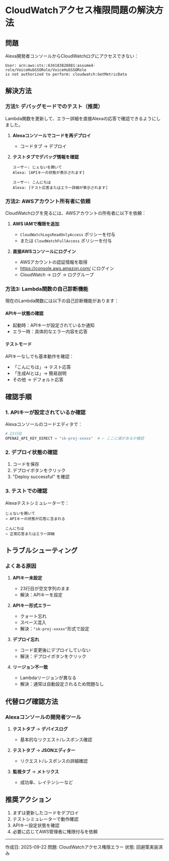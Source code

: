 # CloudWatchアクセス権限問題の解決方法

## 問題
Alexa開発者コンソールからCloudWatchログにアクセスできない：
```
User: arn:aws:sts::634183828881:assumed-role/VoiceHubSSORole/VoiceHubSSORole
is not authorized to perform: cloudwatch:GetMetricData
```

## 解決方法

### 方法1: デバッグモードでのテスト（推奨）

Lambda関数を更新して、エラー詳細を直接Alexaの応答で確認できるようにしました。

1. **Alexaコンソールでコードを再デプロイ**
   - コードタブ → デプロイ

2. **テストタブでデバッグ情報を確認**
   ```
   ユーザー: じぇないを開いて
   Alexa: [APIキーの状態が表示されます]

   ユーザー: こんにちは
   Alexa: [テスト応答またはエラー詳細が表示されます]
   ```

### 方法2: AWSアカウント所有者に依頼

CloudWatchログを見るには、AWSアカウントの所有者に以下を依頼：

1. **AWS IAMで権限を追加**
   - `CloudWatchLogsReadOnlyAccess` ポリシーを付与
   - または `CloudWatchFullAccess` ポリシーを付与

2. **直接AWSコンソールにログイン**
   - AWSアカウントの認証情報を取得
   - https://console.aws.amazon.com/ にログイン
   - CloudWatch → ログ → ロググループ

### 方法3: Lambda関数の自己診断機能

現在のLambda関数には以下の自己診断機能があります：

#### APIキー状態の確認
- 起動時：APIキーが設定されているか通知
- エラー時：具体的なエラー内容を応答

#### テストモード
APIキーなしでも基本動作を確認：
- 「こんにちは」→ テスト応答
- 「生成AIとは」→ 簡易説明
- その他 → デフォルト応答

## 確認手順

### 1. APIキーが設定されているか確認

Alexaコンソールのコードエディタで：
```python
# 23行目
OPENAI_API_KEY_DIRECT = "sk-proj-xxxxx"  # ← ここに値があるか確認
```

### 2. デプロイ状態の確認

1. コードを保存
2. デプロイボタンをクリック
3. "Deploy successful" を確認

### 3. テストでの確認

Alexaテストシミュレーターで：
```
じぇないを開いて
→ APIキーの状態が応答に含まれる

こんにちは
→ 正常応答またはエラー詳細
```

## トラブルシューティング

### よくある原因

1. **APIキー未設定**
   - 23行目が空文字列のまま
   - 解決：APIキーを設定

2. **APIキー形式エラー**
   - クォート忘れ
   - スペース混入
   - 解決：`"sk-proj-xxxxx"`形式で設定

3. **デプロイ忘れ**
   - コード変更後にデプロイしていない
   - 解決：デプロイボタンをクリック

4. **リージョン不一致**
   - Lambdaリージョンが異なる
   - 解決：通常は自動設定されるため問題なし

## 代替ログ確認方法

### Alexaコンソールの開発者ツール

1. **テストタブ** → **デバイスログ**
   - 基本的なリクエスト/レスポンス確認

2. **テストタブ** → **JSONエディター**
   - リクエスト/レスポンスの詳細確認

3. **監視タブ** → **メトリクス**
   - 成功率、レイテンシーなど

## 推奨アクション

1. まずは更新したコードをデプロイ
2. テストシミュレーターで動作確認
3. APIキー設定状態を確認
4. 必要に応じてAWS管理者に権限付与を依頼

---

作成日: 2025-09-22
問題: CloudWatchアクセス権限エラー
状態: 回避策実装済み